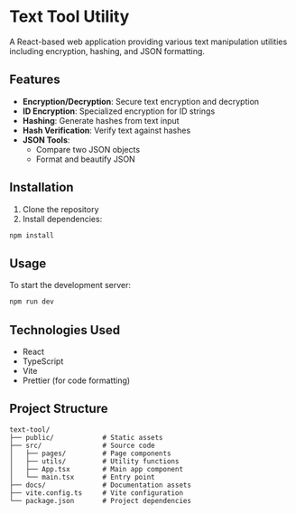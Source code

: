 # Text Tool Utility

A React-based web application providing various text manipulation utilities including encryption, hashing, and JSON formatting.

## Features

- **Encryption/Decryption**: Secure text encryption and decryption
- **ID Encryption**: Specialized encryption for ID strings
- **Hashing**: Generate hashes from text input
- **Hash Verification**: Verify text against hashes
- **JSON Tools**:
  - Compare two JSON objects
  - Format and beautify JSON

## Installation

1. Clone the repository
2. Install dependencies:

```bash
npm install
```

## Usage

To start the development server:

```bash
npm run dev
```

## Technologies Used

- React
- TypeScript
- Vite
- Prettier (for code formatting)

## Project Structure

```
text-tool/
├── public/            # Static assets
├── src/               # Source code
│   ├── pages/         # Page components
│   ├── utils/         # Utility functions
│   ├── App.tsx        # Main app component
│   └── main.tsx       # Entry point
├── docs/              # Documentation assets
├── vite.config.ts     # Vite configuration
└── package.json       # Project dependencies
```
